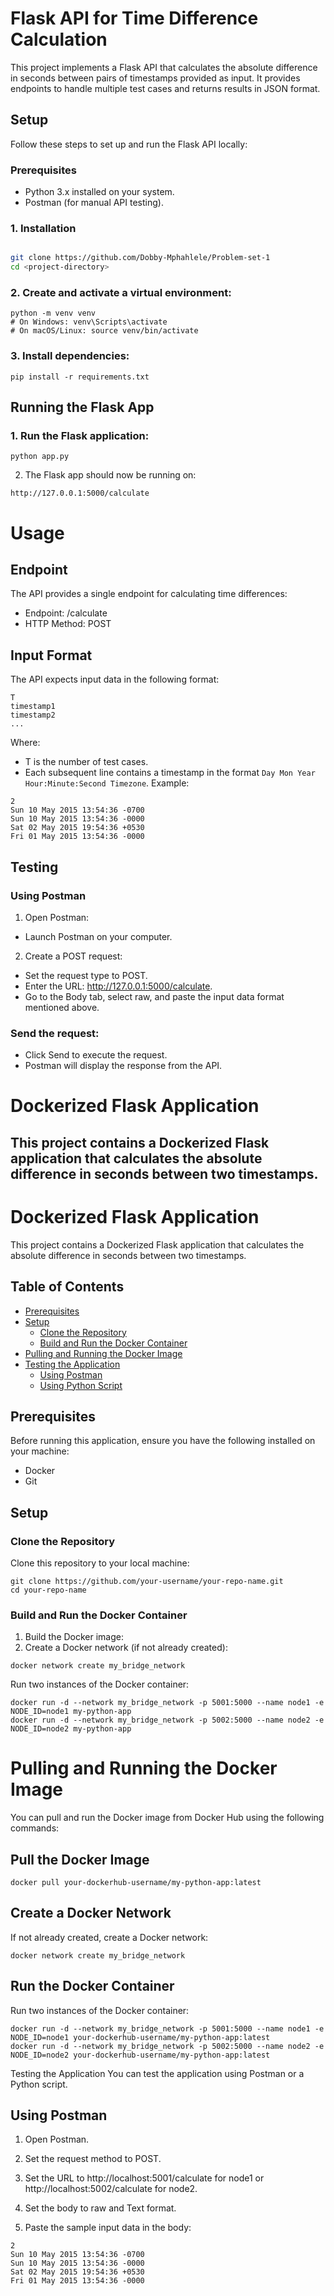 # Flask API for Time Difference Calculation
This project implements a Flask API that calculates the absolute difference in seconds between pairs of timestamps provided as input. It provides endpoints to handle multiple test cases and returns results in JSON format.

## Setup
Follow these steps to set up and run the Flask API locally:

### Prerequisites
* Python 3.x installed on your system.<br>
* Postman (for manual API testing).

### 1. Installation

```bash

git clone https://github.com/Dobby-Mphahlele/Problem-set-1
cd <project-directory>
``` 

### 2. Create and activate a virtual environment:
```
python -m venv venv
# On Windows: venv\Scripts\activate
# On macOS/Linux: source venv/bin/activate
```

### 3. Install dependencies:
```
pip install -r requirements.txt
```

## Running the Flask App
### 1. Run the Flask application:
```
python app.py
```
2. The Flask app should now be running on:
```
http://127.0.0.1:5000/calculate
```

# Usage
## Endpoint
The API provides a single endpoint for calculating time differences:
* Endpoint: /calculate
* HTTP Method: POST

## Input Format
The API expects input data in the following format:
```
T
timestamp1
timestamp2
...
```
Where:

* T is the number of test cases.
* Each subsequent line contains a timestamp in the format `Day Mon Year Hour:Minute:Second Timezone`.
Example:
```
2
Sun 10 May 2015 13:54:36 -0700
Sun 10 May 2015 13:54:36 -0000
Sat 02 May 2015 19:54:36 +0530
Fri 01 May 2015 13:54:36 -0000
```
## Testing
### Using Postman
1. Open Postman:
* Launch Postman on your computer.
2. Create a POST request:
* Set the request type to POST.
* Enter the URL: http://127.0.0.1:5000/calculate.
* Go to the Body tab, select raw, and paste the input data format mentioned above.
### Send the request:
* Click Send to execute the request.
* Postman will display the response from the API.


# Dockerized Flask Application
## This project contains a Dockerized Flask application that calculates the absolute difference in seconds between two timestamps.

# Dockerized Flask Application

This project contains a Dockerized Flask application that calculates the absolute difference in seconds between two timestamps.

## Table of Contents

- [Prerequisites](#prerequisites)
- [Setup](#setup)
  - [Clone the Repository](#clone-the-repository)
  - [Build and Run the Docker Container](#build-and-run-the-docker-container)
- [Pulling and Running the Docker Image](#pulling-and-running-the-docker-image)
- [Testing the Application](#testing-the-application)
  - [Using Postman](#using-postman)
  - [Using Python Script](#using-python-script)

## Prerequisites

Before running this application, ensure you have the following installed on your machine:

- Docker
- Git

## Setup

### Clone the Repository

Clone this repository to your local machine:

```
git clone https://github.com/your-username/your-repo-name.git
cd your-repo-name
```
### Build and Run the Docker Container
1. Build the Docker image:
2. Create a Docker network (if not already created):
```
docker network create my_bridge_network
```
Run two instances of the Docker container:
```
docker run -d --network my_bridge_network -p 5001:5000 --name node1 -e NODE_ID=node1 my-python-app
docker run -d --network my_bridge_network -p 5002:5000 --name node2 -e NODE_ID=node2 my-python-app
```
# Pulling and Running the Docker Image
You can pull and run the Docker image from Docker Hub using the following commands:

## Pull the Docker Image
```
docker pull your-dockerhub-username/my-python-app:latest
```
## Create a Docker Network
If not already created, create a Docker network:
```
docker network create my_bridge_network
```
## Run the Docker Container
Run two instances of the Docker container:
```
docker run -d --network my_bridge_network -p 5001:5000 --name node1 -e NODE_ID=node1 your-dockerhub-username/my-python-app:latest
docker run -d --network my_bridge_network -p 5002:5000 --name node2 -e NODE_ID=node2 your-dockerhub-username/my-python-app:latest
```
Testing the Application
You can test the application using Postman or a Python script.

## Using Postman
1. Open Postman.

2. Set the request method to POST.

3. Set the URL to http://localhost:5001/calculate for node1 or http://localhost:5002/calculate for node2.

4. Set the body to raw and Text format.

5. Paste the sample input data in the body:
```
2
Sun 10 May 2015 13:54:36 -0700
Sun 10 May 2015 13:54:36 -0000
Sat 02 May 2015 19:54:36 +0530
Fri 01 May 2015 13:54:36 -0000
```



